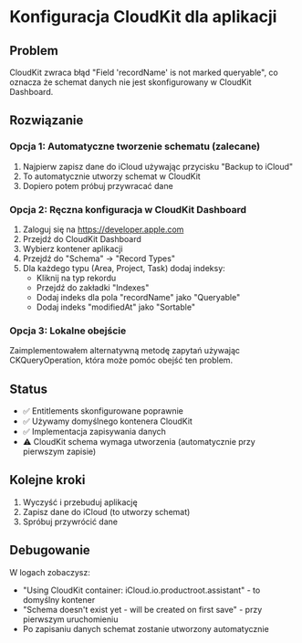 # Konfiguracja CloudKit dla aplikacji

## Problem
CloudKit zwraca błąd "Field 'recordName' is not marked queryable", co oznacza że schemat danych nie jest skonfigurowany w CloudKit Dashboard.

## Rozwiązanie

### Opcja 1: Automatyczne tworzenie schematu (zalecane)
1. Najpierw zapisz dane do iCloud używając przycisku "Backup to iCloud" 
2. To automatycznie utworzy schemat w CloudKit
3. Dopiero potem próbuj przywracać dane

### Opcja 2: Ręczna konfiguracja w CloudKit Dashboard
1. Zaloguj się na https://developer.apple.com
2. Przejdź do CloudKit Dashboard
3. Wybierz kontener aplikacji
4. Przejdź do "Schema" → "Record Types"
5. Dla każdego typu (Area, Project, Task) dodaj indeksy:
   - Kliknij na typ rekordu
   - Przejdź do zakładki "Indexes"
   - Dodaj indeks dla pola "recordName" jako "Queryable"
   - Dodaj indeks "modifiedAt" jako "Sortable"

### Opcja 3: Lokalne obejście
Zaimplementowałem alternatywną metodę zapytań używając CKQueryOperation, która może pomóc obejść ten problem.

## Status
- ✅ Entitlements skonfigurowane poprawnie
- ✅ Używamy domyślnego kontenera CloudKit
- ✅ Implementacja zapisywania danych
- ⚠️  CloudKit schema wymaga utworzenia (automatycznie przy pierwszym zapisie)

## Kolejne kroki
1. Wyczyść i przebuduj aplikację
2. Zapisz dane do iCloud (to utworzy schemat)
3. Spróbuj przywrócić dane

## Debugowanie
W logach zobaczysz:
- "Using CloudKit container: iCloud.io.productroot.assistant" - to domyślny kontener
- "Schema doesn't exist yet - will be created on first save" - przy pierwszym uruchomieniu
- Po zapisaniu danych schemat zostanie utworzony automatycznie